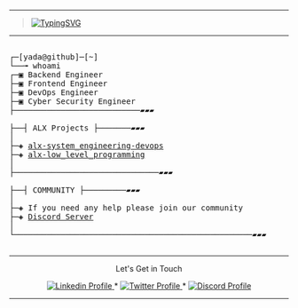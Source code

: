 --------------
> [![TypingSVG](https://readme-typing-svg.demolab.com?lines=Hey+there!+👋)](https://git.io/typing-svg)
--------------
<pre>

┌─[yada@github]─[~]
└──╼ whoami
┌─▣ Backend Engineer
├─▣ Frontend Engineer
├─▣ DevOps Engineer
├─▣ Cyber Security Engineer
├───────────────────────────▰▰▰

├──┤ ALX Projects ├───────▰▰▰
│
├─◈ <a href="https://github.com/mryadanigu/alx-system_engineering-devops">alx-system_engineering-devops</a>
├─◈ <a href="https://github.com/mryadanigu/alx-low_level_programming">alx-low_level_programming</a>
│
├───────────────────────────────▰▰▰

├──┤ COMMUNITY ├─────────▰▰▰
│
├─◈ If you need any help please join our community
├─◈ <a href="https://discord.gg/8MMyDuc3">Discord Server</a>
│
└───────────────────────────────────────────────────▰▰▰

</pre>

--------------
<p align="center">
Let's Get in Touch 
    </p>

<p align="center">
    <a href="https://www.linkedin.com/in/yada-nigu-1b237a277/">
        <img alt="Linkedin Profile" src="https://img.shields.io/badge/-Linkedin-0072b1?style=flat&logo=Linkedin&logoColor=white&link=https://www.linkedin.com/in/achrafelkhnissi/" />
    </a>
    <span> * </span>
    <a href="https://twitter.com/suprivada">
        <img alt="Twitter Profile" src="https://img.shields.io/badge/-Twitter-0072b1?style=flat&logo=Twitter&logoColor=white&link=https://www.linkedin.com/in/achrafelkhnissi/&color=1DA1F2" />
    </a>
    <span> * </span>
    <a href="https://discord.gg/8MMyDuc3">
        <img alt="Discord Profile" src="https://img.shields.io/badge/-Discord-0072b1?style=flat&logo=Discord&logoColor=white&link=https://www.linkedin.com/in/achrafelkhnissi/&color=7289da" />
    </a>

</p>

---------------
